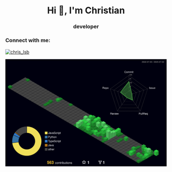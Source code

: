 <h1 align="center">Hi 👋, I'm Christian</h1>
<h3 align="center">developer</h3>

<h3 align="left">Connect with me:</h3>
<p align="left">
<a href="https://linkedin.com/in/chris_lsb" target="blank"><img align="center" src="https://raw.githubusercontent.com/rahuldkjain/github-profile-readme-generator/master/src/images/icons/Social/linked-in-alt.svg" alt="chris_lsb" height="30" width="40" /></a>
</p>

![](./profile-3d-contrib/profile-night-green.svg)
